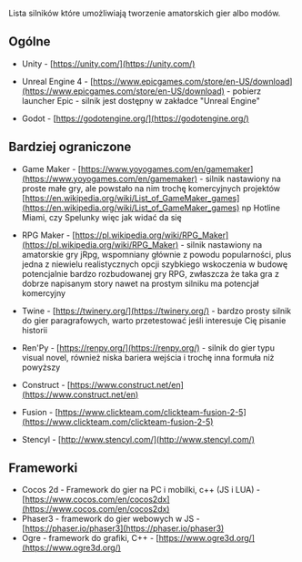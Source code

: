 Lista silników które umożliwiają tworzenie amatorskich gier albo modów.

## Ogólne

-   Unity - [https://unity.com/](https://unity.com/)

-   Unreal Engine 4 - [https://www.epicgames.com/store/en-US/download](https://www.epicgames.com/store/en-US/download) - pobierz launcher Epic - silnik jest dostępny w zakładce "Unreal Engine"

-   Godot - [https://godotengine.org/](https://godotengine.org/)

## Bardziej ograniczone

-   Game Maker - [https://www.yoyogames.com/en/gamemaker](https://www.yoyogames.com/en/gamemaker) - silnik nastawiony na proste małe gry, ale powstało na nim trochę komercyjnych projektów [https://en.wikipedia.org/wiki/List_of_GameMaker_games](https://en.wikipedia.org/wiki/List_of_GameMaker_games) np Hotline Miami, czy Spelunky więc jak widać da się

-   RPG Maker - [https://pl.wikipedia.org/wiki/RPG_Maker](https://pl.wikipedia.org/wiki/RPG_Maker) - silnik nastawiony na amatorskie gry jRpg, wspomniany głównie z powodu popularności, plus jedna z niewielu realistycznych opcji szybkiego wskoczenia w budowę potencjalnie bardzo rozbudowanej gry RPG, zwłaszcza że taka gra z dobrze napisanym story nawet na prostym silniku ma potencjał komercyjny

-   Twine - [https://twinery.org/](https://twinery.org/) - bardzo prosty silnik do gier paragrafowych, warto przetestować jeśli interesuje Cię pisanie historii

-   Ren'Py - [https://renpy.org/](https://renpy.org/) - silnik do gier typu visual novel, również niska bariera wejścia i trochę inna formuła niż powyższy

-   Construct - [https://www.construct.net/en](https://www.construct.net/en)

-   Fusion - [https://www.clickteam.com/clickteam-fusion-2-5](https://www.clickteam.com/clickteam-fusion-2-5)

-   Stencyl - [http://www.stencyl.com/](http://www.stencyl.com/)

## Frameworki

-   Cocos 2d - Framework do gier na PC i mobilki, c++ (JS i LUA) - [https://www.cocos.com/en/cocos2dx](https://www.cocos.com/en/cocos2dx)
-   Phaser3 - framework do gier webowych w JS - [https://phaser.io/phaser3](https://phaser.io/phaser3)
-   Ogre - framework do grafiki, C++ - [https://www.ogre3d.org/](https://www.ogre3d.org/)